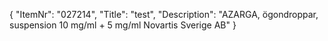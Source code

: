{
  "ItemNr": "027214",
  "Title": "test",
  "Description": "AZARGA, ögondroppar, suspension 10 mg/ml + 5 mg/ml Novartis Sverige AB"
}